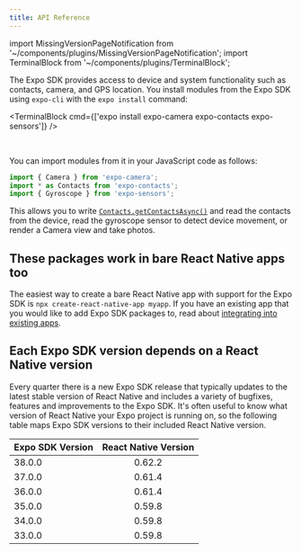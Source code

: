 ```yaml
---
title: API Reference
---
```


import MissingVersionPageNotification from '~/components/plugins/MissingVersionPageNotification';
import TerminalBlock from '~/components/plugins/TerminalBlock';

<MissingVersionPageNotification showForHash="missing" />

The Expo SDK provides access to device and system functionality such as contacts, camera, and GPS location. You install modules from the Expo SDK using `expo-cli` with the `expo install` command:

<TerminalBlock cmd={['expo install expo-camera expo-contacts expo-sensors']} />

<br />

You can import modules from it in your JavaScript code as follows:

```javascript
import { Camera } from 'expo-camera';
import * as Contacts from 'expo-contacts';
import { Gyroscope } from 'expo-sensors';
```

This allows you to write [`Contacts.getContactsAsync()`](sdk/contacts/#getcontactsasync) and read the contacts from the device, read the gyroscope sensor to detect device movement, or render a Camera view and take photos.

## These packages work in bare React Native apps too

The easiest way to create a bare React Native app with support for the Expo SDK is `npx create-react-native-app myapp`. If you have an existing app that you would like to add Expo SDK packages to, read about [integrating into existing apps](../../bare/existing-apps/).

## Each Expo SDK version depends on a React Native version

Every quarter there is a new Expo SDK release that typically updates to the latest stable version of React Native and includes a variety of bugfixes, features and improvements to the Expo SDK. It's often useful to know what version of React Native your Expo project is running on, so the following table maps Expo SDK versions to their included React Native version.

| Expo SDK Version | React Native Version |
| ---------------- | :------------------: |
| 38.0.0           |        0.62.2        |
| 37.0.0           |        0.61.4        |
| 36.0.0           |        0.61.4        |
| 35.0.0           |        0.59.8        |
| 34.0.0           |        0.59.8        |
| 33.0.0           |        0.59.8        |
